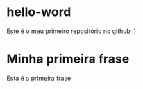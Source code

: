 # hello-word
Este é o meu primeiro repositório no github :)

# Minha primeira frase

Esta é a primeira frase 
